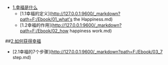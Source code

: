 - [1.幸福是什么](http://127.0.0.1:9600/_markdown?path=F:/Ebook/README.md)
    - [1.1幸福的定义](http://127.0.0.1:9600/_markdown?path=F:/Ebook/01_what's the Happiness.md)
    - [1.2幸福的作用](http://127.0.0.1:9600/_markdown?path=F:/Ebook/02_how happiness work.md)

##[2.如何获得幸福](http://127.0.0.1:9600/_markdown?path=F:/Ebook/README.md)
- [2.1幸福的7个步骤](http://127.0.0.1:9600/_markdown?path=F:/Ebook/03_7 step.md)
